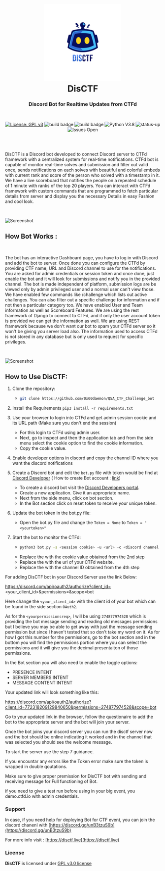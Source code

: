 <h1 align="center">
<br>
<a href="https://disctf.live"><img src="./images/logo_circle.png" alt="Logo" width="250px" height="250px"></a>
<br>
DisCTF
</h1>
<h3 align="center">Discord Bot for Realtime Updates from CTFd</h3>
<br>
<p align="center">
<a href="https://www.gnu.org/licenses/gpl-3.0"><img src="https://img.shields.io/badge/License-GPLv3-blue.svg" alt="License: GPL v3"></a>
<img src="https://img.shields.io/badge/build-passed-brightgreen" alt="build badge">
<img src="https://img.shields.io/badge/dependencies-up%20to%20date-066da5" alt="build badge">
<img src="https://img.shields.io/badge/python-v3.7-blue" alt="Python V3.8">
<img src="https://img.shields.io/badge/Status-up-brightgreen" alt="status-up">
<img src="https://img.shields.io/badge/issues-open-yellow" alt="Issues Open">
</p>
<br><br>

DisCTF is a Discord bot developed to connect Discord server to CTFd framework with a centralized system for real-time notifications. CTFd bot is capable of monitor real-time solves and submission and filter out valid once, sends notifications on each solves with beautiful and colorful embeds with current rank and score of the person who solved with a timestamp in it. We have a live scoreboard that notifies the people on a repeated schedule of 1 minute with ranks of the top 20 players. You can interact with CTFd framework with custom commands that are programmed to fetch particular details from server and display you the necessary Details in easy Fashion and cool look.

<br>

![Screenshot](https://aravindha1234u.github.io/DiscCTF/static/images/intro2.png)

## How Bot Works :
<br>

The bot has an interactive Dashboard page, you have to log in with Discord and add the bot to server. Once done you can configure the CTFd by providing CTF name, URL and Discord channel to use for the notifications. You are asked for admin credentials or session token and once done, just enable the bot and it will look for submissions and notify you in the provided channel. The bot is made independent of platform, submission logs are be viewed only by admin privileged user and a normal user can't view those. We have enabled few commands like /challenge which lists out active challenges. You can also filter out a specific challenge for information and if not then a particular category too. We have enabled User and Team information as well as Scoreboard Features. We are using the rest framework of Django to connect to CTFd, and if only the user account token is provided we can get the information as well. We are using REST framework because we don't want our bot to spam your CTFd server so it won't be giving you server load also. The information used to access CTFd is not stored in any database but is only used to request for specific privileges.

<br>

![Screenshot](https://aravindha1234u.github.io/assets/img/portfolio/bot1.png)

## How to Use DisCTF:

1. Clone the repository:
   * ```bash
     git clone https://github.com/0x00daemon/QSA_CTF_Challenge_bot
     ```
    
2. Install the Requirements `pip3 install -r requirements.txt`

3. Use your browser to login into CTFd and get admin session cookie and its URL path (Make sure you don't end the session)
   * For this login to CTFd using admin user.
   * Next, go to inspect and then the application tab and from the side menu select the cookie option to find the cookie information.
   * Copy the cookie value.

4. Enable [developer options](https://support.discord.com/hc/en-us/articles/206346498-Where-can-I-find-my-User-Server-Message-ID-) in discord and copy the channel ID where you want the discord notifications

5. Create a Discord bot and edit the `bot.py` file with token would be find at [Discord Developer](https://discord.com/developers/applications) ( How to create Bot account : [link](https://discordpy.readthedocs.io/en/latest/discord.html))
   * To create a discord bot visit the [Discord Developers portal](https://discord.com/developers/applications).
   * Create a new application. Give it an appropriate name.
   * Next from the side menu, click on bot section.
   * In the Bot section click on reset token to receive your unique token.

6. Update the bot token in the bot.py file:
   * Open the bot.py file and change the ```Token = None``` to ```Token = "<yourtoken>"```

7. Start the bot to monitor the CTFd:
   * ```bash
     python3 bot.py -s <session cookie> -u <url> -c <discord channel id>
     ```
   * Replace the <session cookie> with the cookie value obtained from the 2nd step
   * Replace the <url> with the url of your CTFd website.
   * Replace the <discord channel id> with the channel ID obtained from the 4th step
  
For adding DisCTF bot in your Discord Server use the link Below:

https://discord.com/api/oauth2/authorize?client_id=<your_client_id>&permissions=<yourpermissionsreq>&scope=bot

Here change the ```<your_client_id>``` with the client id of your bot which can be found in the side section ```OAuth2```.

As for the ```<yourpermissionsreq>```, I will be using ```274877974528``` which is providing the bot message sending and reading old messages permissions but I believe you may be able to get away with just the message sending permission but since I haven't tested that so don't take my word on it. As for how I got this number for the permissions, go to the bot section and in the bottom you will find the permissions portion where you can select the permissions and it will give you the decimal presentaiton of those permissions.

In the Bot section you will also need to enable the toggle options:
* PRESENCE INTENT
* SERVER MEMBERS INTENT
* MESSAGE CONTENT INTENT

Your updated link will look something like this:

https://discord.com/api/oauth2/authorize?client_id=772318209129840650&permissions=274877974528&scope=bot

Go to your updated link in the browser, follow the questionaire to add the bot to the appropriate server and the bot will join your server.

Once the bot joins your discord server you can run the disctf server now and the bot should be online indicating it worked and in the channel that was selected you should see the welcome message.

To start the server use the step 7 guidance.

If you encountar any errors like the Token error make sure the token is wrapped in double qoutations.

Make sure to give proper premission for DisCTF bot with sending and receiving message for Full functioning of Bot.

if you need to give a test run before using in your big event, you demo.ctfd.io with admin credentials. 

### Support

In case, if you need help for deploying Bot for CTF event, you can join the discord chanenl with [https://discord.gg/unB3tzuS9b](https://discord.gg/unB3tzuS9b)

For more info visit : [https://disctf.live](https://disctf.live)

### License

**DisCTF** is licensed under [GPL v3.0 license](https://www.gnu.org/licenses/gpl-3.0.en.html)
